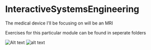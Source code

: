 # InteractiveSystemsEngineering

The medical device I'll be focusing on will be an MRI

Exercises for this particular module can be found in seperate folders

![Alt text](InteractiveSystemsEngineeringMRI/referenceimage.jpg?raw=true "Title")
![alt text](https://github.com/carlgeorgmeyer/InteractiveSystemsEngineeringMRI/blob/main/image.jpg?raw=true)
